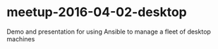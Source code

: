 # meetup-2016-04-02-desktop
Demo and presentation for using Ansible to manage a fleet of desktop machines
